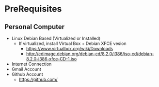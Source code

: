 PreRequisites
==

## Personal Computer

- Linux Debian Based (Virtualized or Installed)
  - If virtualized, install Virtual Box + Debian XFCE vesion
    - https://www.virtualbox.org/wiki/Downloads
    - http://cdimage.debian.org/debian-cd/8.2.0/i386/iso-cd/debian-8.2.0-i386-xfce-CD-1.iso
- Internet Connection
- Gmail Account
- Github Account
  - https://github.com/

